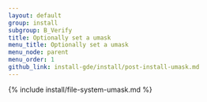 ```yaml
---
layout: default
group: install
subgroup: B_Verify
title: Optionally set a umask
menu_title: Optionally set a umask
menu_node: parent
menu_order: 1
github_link: install-gde/install/post-install-umask.md
---
```



{% include install/file-system-umask.md %}

